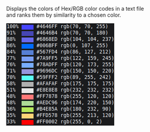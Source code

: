 Displays the colors of Hex/RGB color codes in a text file  
and ranks them by similarity to a chosen color.  
<p><img align="center" src="https://github.com/imthbb/similar-colors/blob/main/preview.png"></p>
